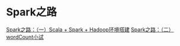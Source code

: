 # Spark之路
[Spark之路：（一）Scala + Spark + Hadoop环境搭建](http://blog.csdn.net/sage_wang/article/details/79236051)
[Spark之路：（二）wordCount小试](http://blog.csdn.net/sage_wang/article/details/79238407)